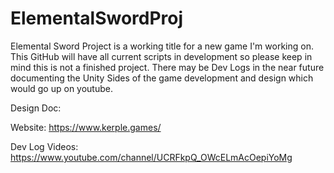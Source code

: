 # ElementalSwordProj
 Elemental Sword Project is a working title for a new game I'm working on.
 This GitHub will have all current scripts in development so please keep in mind this is not a finished project.
 There may be Dev Logs in the near future documenting the Unity Sides of the game development and design which would go up on youtube.
 
 Design Doc: 
 
 Website: https://www.kerple.games/
 
 Dev Log Videos: https://www.youtube.com/channel/UCRFkpQ_OWcELmAcOepiYoMg
